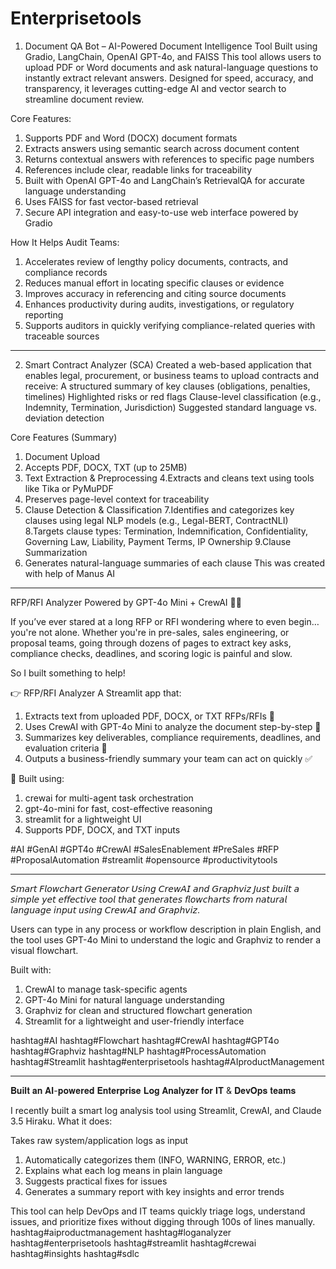  # Enterprisetools

1. Document QA Bot – AI-Powered Document Intelligence Tool
Built using Gradio, LangChain, OpenAI GPT-4o, and FAISS
This tool allows users to upload PDF or Word documents and ask natural-language questions to instantly extract relevant answers. Designed for speed, accuracy, and transparency, it leverages cutting-edge AI and vector search to streamline document review.

Core Features:
1. Supports PDF and Word (DOCX) document formats
2. Extracts answers using semantic search across document content
3. Returns contextual answers with references to specific page numbers
4. References include clear, readable links for traceability
5. Built with OpenAI GPT-4o and LangChain’s RetrievalQA for accurate language understanding
6. Uses FAISS for fast vector-based retrieval
7. Secure API integration and easy-to-use web interface powered by Gradio

How It Helps Audit Teams:
1. Accelerates review of lengthy policy documents, contracts, and compliance records
2. Reduces manual effort in locating specific clauses or evidence
3. Improves accuracy in referencing and citing source documents
4. Enhances productivity during audits, investigations, or regulatory reporting
5. Supports auditors in quickly verifying compliance-related queries with traceable sources
****************************************************************************************************************************************************************************
2. Smart Contract Analyzer (SCA)
Created a web-based application that enables legal, procurement, or business teams to upload contracts and receive:
A structured summary of key clauses (obligations, penalties, timelines)
Highlighted risks or red flags
Clause-level classification (e.g., Indemnity, Termination, Jurisdiction)
Suggested standard language vs. deviation detection

Core Features (Summary)
1. Document Upload
2. Accepts PDF, DOCX, TXT (up to 25MB)
3. Text Extraction & Preprocessing
4.Extracts and cleans text using tools like Tika or PyMuPDF
5. Preserves page-level context for traceability
6. Clause Detection & Classification
7.Identifies and categorizes key clauses using legal NLP models (e.g., Legal-BERT, ContractNLI)
8.Targets clause types: Termination, Indemnification, Confidentiality, Governing Law, Liability, Payment Terms, IP Ownership
9.Clause Summarization
10. Generates natural-language summaries of each clause
This was created with help of Manus AI 

****************************************************************************************************************************************************************************
 RFP/RFI Analyzer Powered by GPT-4o Mini + CrewAI 🧠📄

If you’ve ever stared at a long RFP or RFI wondering where to even begin… you're not alone. 
Whether you're in pre-sales, sales engineering, or proposal teams, going through dozens of pages to extract key asks, compliance checks, deadlines, and scoring logic is painful and slow.

So I built something to help! 

👉 RFP/RFI Analyzer
A Streamlit app that:
1. Extracts text from uploaded PDF, DOCX, or TXT RFPs/RFIs 📂
2. Uses CrewAI with GPT-4o Mini to analyze the document step-by-step 🧩
3. Summarizes key deliverables, compliance requirements, deadlines, and evaluation criteria 🎯
4. Outputs a business-friendly summary your team can act on quickly ✅

🎯 Built using:
1. crewai for multi-agent task orchestration
2. gpt-4o-mini for fast, cost-effective reasoning
3. streamlit for a lightweight UI
4. Supports PDF, DOCX, and TXT inputs

#AI #GenAI #GPT4o #CrewAI #SalesEnablement #PreSales #RFP #ProposalAutomation #streamlit #opensource #productivitytools

*************************************************************************************************************************************************************************
𝘚𝘮𝘢𝘳𝘵 𝘍𝘭𝘰𝘸𝘤𝘩𝘢𝘳𝘵 𝘎𝘦𝘯𝘦𝘳𝘢𝘵𝘰𝘳 𝘜𝘴𝘪𝘯𝘨 𝘊𝘳𝘦𝘸𝘈𝘐 𝘢𝘯𝘥 𝘎𝘳𝘢𝘱𝘩𝘷𝘪𝘻
𝘑𝘶𝘴𝘵 𝘣𝘶𝘪𝘭𝘵 𝘢 𝘴𝘪𝘮𝘱𝘭𝘦 𝘺𝘦𝘵 𝘦𝘧𝘧𝘦𝘤𝘵𝘪𝘷𝘦 𝘵𝘰𝘰𝘭 𝘵𝘩𝘢𝘵 𝘨𝘦𝘯𝘦𝘳𝘢𝘵𝘦𝘴 𝘧𝘭𝘰𝘸𝘤𝘩𝘢𝘳𝘵𝘴 𝘧𝘳𝘰𝘮 𝘯𝘢𝘵𝘶𝘳𝘢𝘭 𝘭𝘢𝘯𝘨𝘶𝘢𝘨𝘦 𝘪𝘯𝘱𝘶𝘵 𝘶𝘴𝘪𝘯𝘨 𝘊𝘳𝘦𝘸𝘈𝘐 𝘢𝘯𝘥 𝘎𝘳𝘢𝘱𝘩𝘷𝘪𝘻.

Users can type in any process or workflow description in plain English, and the tool uses GPT-4o Mini to understand the logic and Graphviz to render a visual flowchart.

Built with:
1. CrewAI to manage task-specific agents
2. GPT-4o Mini for natural language understanding
3. Graphviz for clean and structured flowchart generation
4. Streamlit for a lightweight and user-friendly interface

hashtag#AI hashtag#Flowchart hashtag#CrewAI hashtag#GPT4o hashtag#Graphviz hashtag#NLP hashtag#ProcessAutomation hashtag#Streamlit hashtag#enterprisetools hashtag#AIproductManagement

**************************************************************************************************************************************************************************

𝐁𝐮𝐢𝐥𝐭 𝐚𝐧 𝐀𝐈-𝐩𝐨𝐰𝐞𝐫𝐞𝐝 𝐄𝐧𝐭𝐞𝐫𝐩𝐫𝐢𝐬𝐞 𝐋𝐨𝐠 𝐀𝐧𝐚𝐥𝐲𝐳𝐞𝐫 𝐟𝐨𝐫 𝐈𝐓 & 𝐃𝐞𝐯𝐎𝐩𝐬 𝐭𝐞𝐚𝐦𝐬

I recently built a smart log analysis tool using Streamlit, CrewAI, and Claude 3.5 Hiraku.
What it does:

Takes raw system/application logs as input
1. Automatically categorizes them (INFO, WARNING, ERROR, etc.)
2. Explains what each log means in plain language
3. Suggests practical fixes for issues
4. Generates a summary report with key insights and error trends

This tool can help DevOps and IT teams quickly triage logs, understand issues, and prioritize fixes without digging through 100s of lines manually.
hashtag#aiproductmanagement hashtag#loganalyzer hashtag#enterprisetools hashtag#streamlit hashtag#crewai
hashtag#insights hashtag#sdlc





